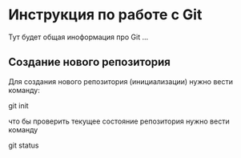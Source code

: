 # Инструкция по работе с Git 

Тут будет общая иноформация про Git ...

## Создание нового репозитория

Для создания нового репозитория (инициализации) нужно вести команду: 

git init

что бы проверить текущее состояние репозитория нужно вести команду

 git status 